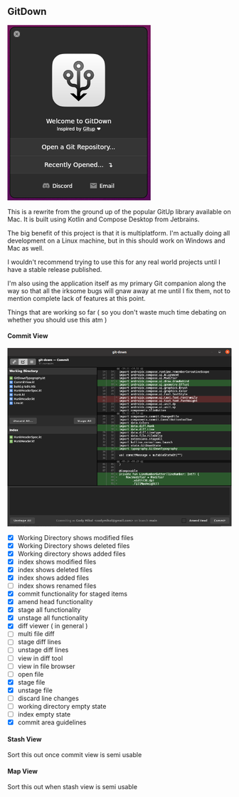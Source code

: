 ## GitDown

![your-pic-caption-name](./docs/splash_demo.png)

This is a rewrite from the ground up of the popular GitUp
library available on Mac. It is built using Kotlin and 
Compose Desktop from Jetbrains.


The big benefit of this project is that it is multiplatform.
I'm actually doing all development on a Linux machine,
but in this should work on Windows and Mac as well.


I wouldn't recommend trying to use this for any real
world projects until I have a stable release published.


I'm also using the application itself as my primary Git
companion along the way so that all the irksome bugs
will gnaw away at me until I fix them, not to mention
complete lack of features at this point.


Things that are working so far ( so you don't waste much time debating on whether you should use this atm )

#### Commit View

![Commit View Example](./docs/example.png)

- [x] Working Directory shows modified files
- [x] Working Directory shows deleted files
- [x] Working directory shows added files
- [x] index shows modified files
- [x] index shows deleted files
- [x] index shows added files
- [ ] index shows renamed files
- [x] commit functionality for staged items
- [x] amend head functionality
- [x] stage all functionality
- [x] unstage all functionality 
- [x] diff viewer ( in general )
- [ ] multi file diff
- [ ] stage diff lines
- [ ] unstage diff lines
- [ ] view in diff tool
- [ ] view in file browser
- [ ] open file
- [x] stage file
- [x] unstage file
- [ ] discard line changes
- [ ] working directory empty state
- [ ] index empty state
- [x] commit area guidelines

#### Stash View

Sort this out once commit view is semi usable

#### Map View

Sort this out when stash view is semi usable